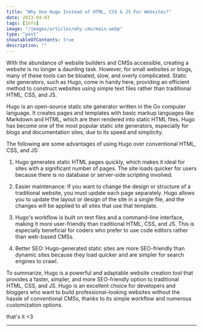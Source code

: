 ```yaml
---
title: "Why Use Hugo Instead of HTML, CSS & JS For Websites?"
date: 2023-04-03
tags: [Info]
image: "/images/articles/why-cms/main.webp"
type: "post"
showtableOfContents: true
description: ""
---
```


With the abundance of website builders and CMSs accessible, creating a website is no longer a daunting task. However, for small websites or blogs, many of these tools can be bloated, slow, and overly complicated. Static site generators, such as Hugo, come in handy here, providing an efficient method to construct websites using simple text files rather than traditional HTML, CSS, and JS.

Hugo is an open-source static site generator written in the Go computer language. It creates pages and templates with basic markup languages like Markdown and HTML, which are then rendered into static HTML files. Hugo has become one of the most popular static site generators, especially for blogs and documentation sites, due to its speed and simplicity.

The following are some advantages of using Hugo over conventional HTML, CSS, and JS:

1. Hugo generates static HTML pages quickly, which makes it ideal for sites with a significant number of pages. The site loads quicker for users because there is no database or server-side scripting involved.

2. Easier maintenance: If you want to change the design or structure of a traditional website, you must update each page separately. Hugo allows you to update the layout or design of the site in a single file, and the changes will be applied to all sites that use that template.

3. Hugo's workflow is built on text files and a command-line interface, making it more user-friendly than traditional HTML, CSS, and JS. This is especially beneficial for coders who prefer to use code editors rather than web-based CMSs.

4. Better SEO: Hugo-generated static sites are more SEO-friendly than dynamic sites because they load quicker and are simpler for search engines to crawl.

To summarize, Hugo is a powerful and adaptable website creation tool that provides a faster, simpler, and more SEO-friendly option to traditional HTML, CSS, and JS. Hugo is an excellent choice for developers and bloggers who want to build professional-looking websites without the hassle of conventional CMSs, thanks to its simple workflow and numerous customization options.

that's it <3

---

  